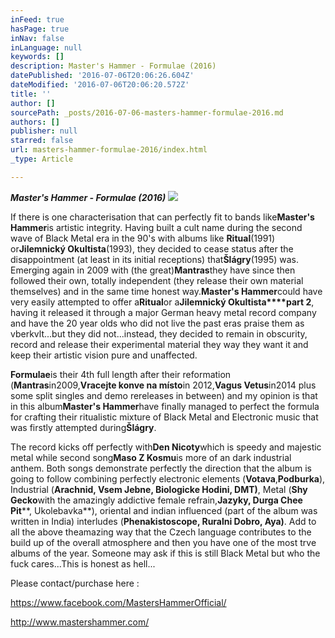 ```yaml
---
inFeed: true
hasPage: true
inNav: false
inLanguage: null
keywords: []
description: Master's Hammer - Formulae (2016)
datePublished: '2016-07-06T20:06:26.604Z'
dateModified: '2016-07-06T20:06:20.572Z'
title: ''
author: []
sourcePath: _posts/2016-07-06-masters-hammer-formulae-2016.md
authors: []
publisher: null
starred: false
url: masters-hammer-formulae-2016/index.html
_type: Article

---
```

**_Master's Hammer - Formulae (2016)_**
![](https://the-grid-user-content.s3-us-west-2.amazonaws.com/083f0b9e-42e4-4c7e-8848-9f9a53878b52.jpg)

If there is one characterisation that can perfectly fit to bands like**Master's Hammer**is artistic integrity. Having built a cult name during the second wave of Black Metal era in the 90's with albums like **Ritual**(1991) or**Jilemnický Okultista**(1993), they decided to cease status after the disappointment (at least in its initial receptions) that**Šlágry**(1995) was. Emerging again in 2009 with (the great)**Mantras**they have since then followed their own, totally independent (they release their own material themselves) and in the same time honest way.**Master's Hammer**could have very easily attempted to offer a**Ritual**or a**Jilemnický Okultista****part 2**, having it released it through a major German heavy metal record company and have the 20 year olds who did not live the past eras praise them as vberkvlt...but they did not...instead, they decided to remain in obscurity, record and release their experimental material they way they want it and keep their artistic vision pure and unaffected.

**Formulae**is their 4th full length after their reformation (**Mantras**in2009,**Vracejte konve na místo**in 2012,**Vagus Vetus**in2014 plus some split singles and demo rereleases in between) and my opinion is that in this album**Master's Hammer**have finally managed to perfect the formula for crafting their ritualistic mixture of Black Metal and Electronic music that was firstly attempted during**Šlágry**.

The record kicks off perfectly with**Den Nicoty**which is speedy and majestic metal while second song**Maso Z Kosmu**is more of an dark industrial anthem. Both songs demonstrate perfectly the direction that the album is going to follow combining perfectly electronic elements (**Votava**,**Podburka**), Industrial (**Arachnid, Vsem Jebne, Biologicke Hodini, DMT)**, Metal (**Shy Gecko**with the amazingly addictive female refrain,**Jazyky, Durga Chee Pit****, Ukolebavka**), oriental and indian influenced (part of the album was written in India) interludes (**Phenakistoscope, Ruralni Dobro, Aya)**. Add to all the above theamazing way that the Czech language contributes to the build up of the overall atmosphere and then you have one of the most trve albums of the year. Someone may ask if this is still Black Metal but who the fuck cares...This is honest as hell...

Please contact/purchase here :

https://www.facebook.com/MastersHammerOfficial/

http://www.mastershammer.com/